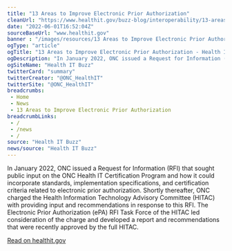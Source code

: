 ```yaml
--- 
title: "13 Areas to Improve Electronic Prior Authorization"
cleanUrl: "https://www.healthit.gov/buzz-blog/interoperability/13-areas-to-improve-electronic-prior-authorization"
date: "2022-06-01T16:52:04Z"
sourceBaseUrl: "www.healthit.gov"
banner : "/images/resources/13 Areas to Improve Electronic Prior Authorization.jpg"
ogType: "article"
ogTitle: "13 Areas to Improve Electronic Prior Authorization - Health IT Buzz"
ogDescription: "In January 2022, ONC issued a Request for Information (RFI) that sought public input on the ONC Health IT Certification Program and how it could incorporate standards, implementation specifications, and certification criteria related to electronic prior authorization. Shortly thereafter, ONC charged the Health Information Technology Advisory Committee (HITAC) with providing input and recommendations in response to this RFI. The Electronic Prior Authorization (ePA) RFI Task Force of the HITAC led consideration of the charge and developed a report and recommendations that were recently approved by the full HITAC."
ogSiteName: "Health IT Buzz"
twitterCard: "summary"
twitterCreator: "@ONC_HealthIT"
twitterSite: "@ONC_HealthIT"
breadcrumbs:
 - Home
 - News
 - 13 Areas to Improve Electronic Prior Authorization
breadcrumbLinks:
 - / 
 - /news
 - / 
source: "Health IT Buzz"
news/source: "Health IT Buzz"
---
```

In January 2022, ONC issued a Request for Information (RFI) that sought public input on the ONC Health IT Certification Program and how it could incorporate standards, implementation specifications, and certification criteria related to electronic prior authorization. Shortly thereafter, ONC charged the Health Information Technology Advisory Committee (HITAC) with providing input and recommendations in response to this RFI. The Electronic Prior Authorization (ePA) RFI Task Force of the HITAC led consideration of the charge and developed a report and recommendations that were recently approved by the full HITAC.  
  
[Read on healthit.gov](https://www.healthit.gov/buzz-blog/interoperability/13-areas-to-improve-electronic-prior-authorization)
